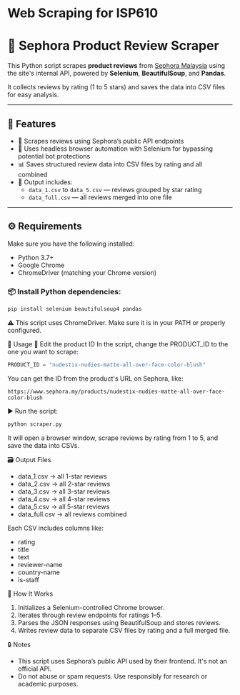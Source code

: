 # Web Scraping for ISP610
# 💄 Sephora Product Review Scraper

This Python script scrapes **product reviews** from [Sephora Malaysia](https://www.sephora.my) using the site's internal API, powered by **Selenium**, **BeautifulSoup**, and **Pandas**.

It collects reviews by rating (1 to 5 stars) and saves the data into CSV files for easy analysis.

---

## 🚀 Features

- 🔎 Scrapes reviews using Sephora’s public API endpoints
- 🧠 Uses headless browser automation with Selenium for bypassing potential bot protections
- 📊 Saves structured review data into CSV files by rating and all combined
- 📁 Output includes:
  - `data_1.csv` to `data_5.csv` — reviews grouped by star rating
  - `data_full.csv` — all reviews merged into one file

---

## ⚙️ Requirements

Make sure you have the following installed:

- Python 3.7+
- Google Chrome
- ChromeDriver (matching your Chrome version)

### 📦 Install Python dependencies:

```bash
pip install selenium beautifulsoup4 pandas
```
⚠️ This script uses ChromeDriver. Make sure it is in your PATH or properly configured.

🧾 Usage
🔧 Edit the product ID
In the script, change the PRODUCT_ID to the one you want to scrape:

```python
PRODUCT_ID = "nudestix-nudies-matte-all-over-face-color-blush"
```
You can get the ID from the product\'s URL on Sephora, like:

```http
https://www.sephora.my/products/nudestix-nudies-matte-all-over-face-color-blush
```

▶️ Run the script:
```bash
python scraper.py
```
It will open a browser window, scrape reviews by rating from 1 to 5, and save the data into CSVs.

🗃 Output Files
- data_1.csv → all 1-star reviews
- data_2.csv → all 2-star reviews
- data_3.csv → all 3-star reviews
- data_4.csv → all 4-star reviews
- data_5.csv → all 5-star reviews
- data_full.csv → all reviews combined

Each CSV includes columns like:
- rating
- title
- text
- reviewer-name
- country-name
- is-staff

🧠 How It Works
1. Initializes a Selenium-controlled Chrome browser.
2. Iterates through review endpoints for ratings 1–5.
3. Parses the JSON responses using BeautifulSoup and stores reviews.
4. Writes review data to separate CSV files by rating and a full merged file.

🔒 Notes
- This script uses Sephora’s public API used by their frontend. It's not an official API.
- Do not abuse or spam requests. Use responsibly for research or academic purposes.
